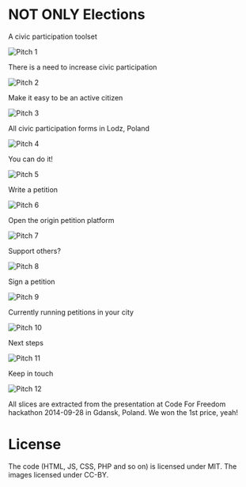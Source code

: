 NOT ONLY Elections
==================

A civic participation toolset

![Pitch 1](/doc/final-pitch_1.jpg)

There is a need to increase civic participation

![Pitch 2](/doc/final-pitch_2.jpg)

Make it easy to be an active citizen

![Pitch 3](/doc/final-pitch_3.jpg)

All civic participation forms in Lodz, Poland

![Pitch 4](/doc/final-pitch_4.jpg)

You can do it!

![Pitch 5](/doc/final-pitch_5.jpg)

Write a petition

![Pitch 6](/doc/final-pitch_6.jpg)

Open the origin petition platform

![Pitch 7](/doc/final-pitch_7.jpg)

Support others?

![Pitch 8](/doc/final-pitch_8.jpg)

Sign a petition

![Pitch 9](/doc/final-pitch_9.jpg)

Currently running petitions in your city

![Pitch 10](/doc/final-pitch_10.jpg)

Next steps

![Pitch 11](/doc/final-pitch_11.jpg)

Keep in touch

![Pitch 12](/doc/final-pitch_12.jpg)

All slices are extracted from the presentation at Code For Freedom hackathon 2014-09-28 in Gdansk, Poland. We won the 1st price, yeah!

License
=======

The code (HTML, JS, CSS, PHP and so on) is licensed under MIT. The images licensed under CC-BY.
